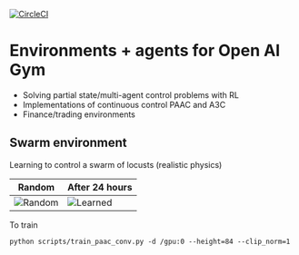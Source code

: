 [![CircleCI](https://circleci.com/gh/allentran/golds-rl-gym/tree/master.svg?style=svg)](https://circleci.com/gh/allentran/golds-rl-gym/tree/master)
# Environments + agents for Open AI Gym
* Solving partial state/multi-agent control problems with RL
* Implementations of continuous control PAAC and A3C
* Finance/trading environments

## Swarm environment
Learning to control a swarm of locusts (realistic physics)

Random | After 24 hours
------------ | -------------
![Random](https://media.giphy.com/media/xtpkwoUKvljrcvMGqJ/giphy.gif) | ![Learned](https://media.giphy.com/media/g0w05sZFV8xhve9rzE/giphy.gif)

To train
```
python scripts/train_paac_conv.py -d /gpu:0 --height=84 --clip_norm=1
```
